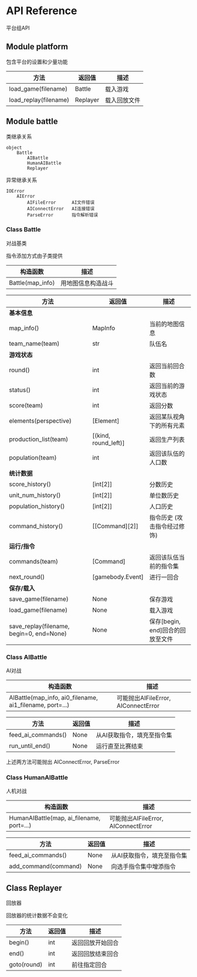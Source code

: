 # API Reference
平台组API

## Module platform
包含平台的设置和少量功能

|          方法         |  返回值  |     描述     |
|-----------------------|----------|--------------|
| load_game(filename)   | Battle   | 载入游戏     |
| load_replay(filename) | Replayer | 载入回放文件 |

## Module battle

类继承关系

    object
        Battle
            AIBattle
            HumanAIBattle
            Replayer

异常继承关系

    IOError
        AIError
            AIFileError      AI文件错误
            AIConnectError   AI连接错误
            ParseError       指令解析错误


### Class Battle
对战基类

指令添加方式由子类提供

|     构造函数     |        描述        |
|------------------|--------------------|
| Battle(map_info) | 用地图信息构造战斗 |

|                   方法                   |        返回值        |               描述               |
|------------------------------------------|----------------------|----------------------------------|
| **基本信息**                             |                      |                                  |
| map_info()                               | MapInfo              | 当前的地图信息                   |
| team_name(team)                          | str                  | 队伍名                           |
| **游戏状态**                             |                      |                                  |
| round()                                  | int                  | 返回当前回合数                   |
| status()                                 | int                  | 返回当前的游戏状态               |
| score(team)                              | int                  | 返回分数                         |
| elements(perspective)                    | [Element]            | 返回某队视角下的所有元素         |
| production_list(team)                    | [(kind, round_left)] | 返回生产列表                     |
| population(team)                         | int                  | 返回该队伍的人口数               |
| **统计数据**                             |                      |                                  |
| score_history()                          | [int[2]]             | 分数历史                         |
| unit_num_history()                       | [int[2]]             | 单位数历史                       |
| population_history()                     | [int[2]]             | 人口历史                         |
| command_history()                        | [[Command][2]]       | 指令历史 (攻击指令经过修饰)      |
| **运行/指令**                            |                      |                                  |
| commands(team)                           | [Command]            | 返回该队伍当前的指令集           |
| next_round()                             | [gamebody.Event]     | 进行一回合                       |
| **保存/载入**                            |                      |                                  |
| save_game(filename)                      | None                 | 保存游戏                         |
| load_game(filename)                      | None                 | 载入游戏                         |
| save_replay(filename, begin=0, end=None) | None                 | 保存[begin, end]回合的回放至文件 |


### Class AIBattle
AI对战

|                         构造函数                         |                 描述                |
|----------------------------------------------------------|-------------------------------------|
| AIBattle(map_info, ai0_filename, ai1_filename, port=...) | 可能抛出AIFileError, AIConnectError |

|        方法        | 返回值 |            描述            |
|--------------------|--------|----------------------------|
| feed_ai_commands() | None   | 从AI获取指令，填充至指令集 |
| run_until_end()    | None   | 运行直至比赛结束           |

上述两方法可能抛出 AIConnectError, ParseError


### Class HumanAIBattle
人机对战

|             构造函数            |                 描述                |
|---------------------------------|-------------------------------------|
| HumanAIBattle(map, ai_filename, port=...) | 可能抛出AIFileError, AIConnectError |

|         方法         | 返回值 |            描述            |
|----------------------|--------|----------------------------|
| feed_ai_commands()   | None   | 从AI获取指令，填充至指令集 |
| add_command(command) | None   | 向选手指令集中增添指令     |


## Class Replayer
回放器

回放器的统计数据不会变化

|     方法    | 返回值 |       描述       |
|-------------|--------|------------------|
| begin()     | int    | 返回回放开始回合 |
| end()       | int    | 返回回放结束回合 |
| goto(round) | int    | 前往指定回合     |
